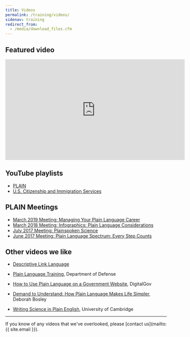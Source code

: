 ```yaml
---
title: Videos
permalink: /training/videos/
sidenav: training
redirect_from:
  - /media/download_files.cfm
---
```


## Featured video

<iframe width="560" height="315" src="https://www.youtube.com/embed/W4gzfemW0Rc" frameborder="0" allow="accelerometer; autoplay; encrypted-media; gyroscope; picture-in-picture" allowfullscreen></iframe>

## YouTube playlists

* [PLAIN](https://www.youtube.com/playlist?list=PLd9b-GuOJ3nHMlmPFMw8cJxN_DW-odj0J)
* [U.S. Citizenship and Immigration Services](https://www.youtube.com/playlist?list=PLADE80C67FDB39352)

## PLAIN Meetings

* [March 2019 Meeting: Managing Your Plain Language Career](https://www.youtube.com/watch?v=JIR489Oq7OY&list=PLd9b-GuOJ3nHMlmPFMw8cJxN_DW-odj0J&index=3&t=2s)
* [March 2018 Meeting: Infographics: Plain Language Considerations](https://www.youtube.com/watch?v=49SJvZT3t2s)
* [July 2017 Meeting: Plainspoken Science](https://youtu.be/ZZdDJWl8bEc)
* [June 2017 Meeting: Plain Language Spectrum: Every Step Counts](https://www.youtube.com/watch?v=TGYhWjSmDvs)

## Other videos we like

* [Descriptive Link Language](https://www.youtube.com/watch?v=H_XLTAEp6lQ)

* [Plain Language Training](https://www.dvidshub.net/video/540372/plain-language-training), Department of Defense

* [How to Use Plain Language on a Government Website](https://www.youtube.com/watch?v=QtXSCwphuzg), DigitalGov

* [Demand to Understand: How Plain Language Makes Life Simpler](https://www.youtube.com/watch?v=OXcLwlZOE1s), Deborah Bosley

* [Writing Science in Plain English](https://www.youtube.com/watch?v=Mn7f5tsgjx8), University of Cambridge

---

If you know of any videos that we've overlooked, please [contact us](mailto:{{ site.email }}).
